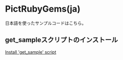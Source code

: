 # PictRubyGems(ja)

日本語を使ったサンプルコードはこちら。

## get_sampleスクリプトのインストール

[Install 'get_sample' script](https://github.com/ongaeshi/PictRubyGems/blob/master/README.md#install-get_sample-script)


